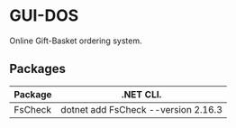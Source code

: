 # GUI-DOS
Online Gift-Basket ordering system.

## Packages
|Package     |.NET CLI.                          |
|------------|-----------------------------------|
|FsCheck     |dotnet add FsCheck --version 2.16.3|
